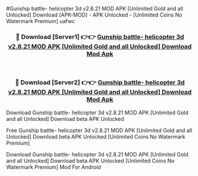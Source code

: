 #Gunship battle- helicopter 3d v2.8.21 MOD APK [Unlimited Gold and all Unlocked] Download [APK-MOD] - APK Unlocked - [Unlimited Coins No Watermark Premium] uafwc



<div align="center">

<h3>🔴 Download [Server1] 👉👉 <a href="https://momento.my/?title=Gunship_battle-_helicopter_3d_v2.8.21_MOD_APK_[Unlimited_Gold_and_all_Unlocked]_Download">Gunship battle- helicopter 3d v2.8.21 MOD APK [Unlimited Gold and all Unlocked] Download Mod Apk</a></h3><br>

<h3>🔴 Download [Server2] 👉👉 <a href="https://momento.my/?title=Gunship_battle-_helicopter_3d_v2.8.21_MOD_APK_[Unlimited_Gold_and_all_Unlocked]_Download">Gunship battle- helicopter 3d v2.8.21 MOD APK [Unlimited Gold and all Unlocked] Download Mod Apk</a></h3>
</div>



Download Gunship battle- helicopter 3d v2.8.21 MOD APK [Unlimited Gold and all Unlocked] Download beta APK Unlocked

Free Gunship battle- helicopter 3d v2.8.21 MOD APK [Unlimited Gold and all Unlocked] Download beta APK Unlocked [Unlimited Coins No Watermark Premium]

Download Gunship battle- helicopter 3d v2.8.21 MOD APK [Unlimited Gold and all Unlocked] Download beta APK Unlocked [Unlimited Coins No Watermark Premium] Mod For Android
